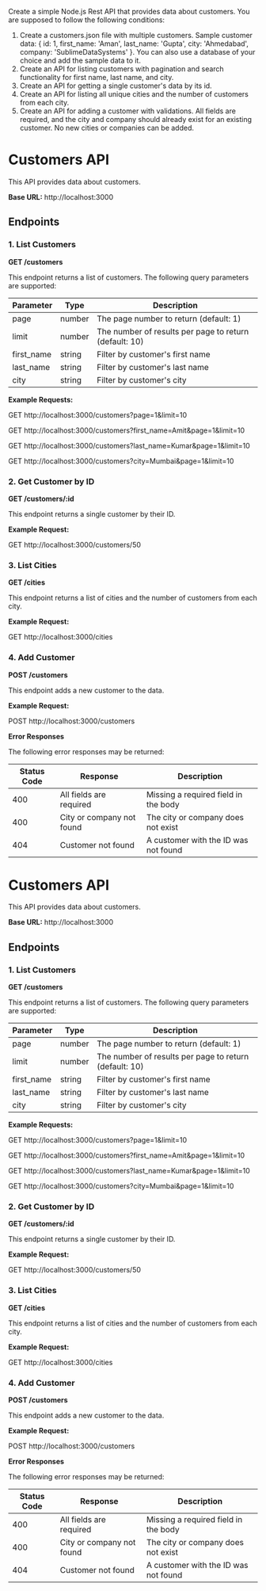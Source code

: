 Create a simple Node.js Rest API that provides data about customers. You are supposed to follow the following conditions:

1. Create a customers.json file with multiple customers. Sample customer data: { id: 1, first_name: 'Aman', last_name: 'Gupta', city: 'Ahmedabad', company: 'SublimeDataSystems' }. You can also use a database of your choice and add the sample data to it.
2. Create an API for listing customers with pagination and search functionality for first name, last name, and city.
3. Create an API for getting a single customer's data by its id.
4. Create an API for listing all unique cities and the number of customers from each city.
5. Create an API for adding a customer with validations. All fields are required, and the city and company should already exist for an existing customer. No new cities or companies can be added.

# Customers API

This API provides data about customers.

**Base URL:** http://localhost:3000

## Endpoints

### 1. List Customers

**GET /customers**

This endpoint returns a list of customers. The following query parameters are supported:

| Parameter  | Type   | Description                                            |
| ---------- | ------ | ------------------------------------------------------ |
| page       | number | The page number to return (default: 1)                 |
| limit      | number | The number of results per page to return (default: 10) |
| first_name | string | Filter by customer's first name                        |
| last_name  | string | Filter by customer's last name                         |
| city       | string | Filter by customer's city                              |

**Example Requests:**

GET http://localhost:3000/customers?page=1&limit=10

GET http://localhost:3000/customers?first_name=Amit&page=1&limit=10

GET http://localhost:3000/customers?last_name=Kumar&page=1&limit=10

GET http://localhost:3000/customers?city=Mumbai&page=1&limit=10

### 2. Get Customer by ID

**GET /customers/:id**

This endpoint returns a single customer by their ID.

**Example Request:**

GET http://localhost:3000/customers/50

### 3. List Cities

**GET /cities**

This endpoint returns a list of cities and the number of customers from each city.

**Example Request:**

GET http://localhost:3000/cities

### 4. Add Customer

**POST /customers**

This endpoint adds a new customer to the data.

**Example Request:**

POST http://localhost:3000/customers

**Error Responses**

The following error responses may be returned:

| Status Code | Response                  | Description                          |
| ----------- | ------------------------- | ------------------------------------ |
| 400         | All fields are required   | Missing a required field in the body |
| 400         | City or company not found | The city or company does not exist   |
| 404         | Customer not found        | A customer with the ID was not found |

# Customers API

This API provides data about customers.

**Base URL:** http://localhost:3000

## Endpoints

### 1. List Customers

**GET /customers**

This endpoint returns a list of customers. The following query parameters are supported:

| Parameter  | Type   | Description                                            |
| ---------- | ------ | ------------------------------------------------------ |
| page       | number | The page number to return (default: 1)                 |
| limit      | number | The number of results per page to return (default: 10) |
| first_name | string | Filter by customer's first name                        |
| last_name  | string | Filter by customer's last name                         |
| city       | string | Filter by customer's city                              |

**Example Requests:**

GET http://localhost:3000/customers?page=1&limit=10

GET http://localhost:3000/customers?first_name=Amit&page=1&limit=10

GET http://localhost:3000/customers?last_name=Kumar&page=1&limit=10

GET http://localhost:3000/customers?city=Mumbai&page=1&limit=10

### 2. Get Customer by ID

**GET /customers/:id**

This endpoint returns a single customer by their ID.

**Example Request:**

GET http://localhost:3000/customers/50

### 3. List Cities

**GET /cities**

This endpoint returns a list of cities and the number of customers from each city.

**Example Request:**

GET http://localhost:3000/cities

### 4. Add Customer

**POST /customers**

This endpoint adds a new customer to the data.

**Example Request:**

POST http://localhost:3000/customers

**Error Responses**

The following error responses may be returned:

| Status Code | Response                  | Description                          |
| ----------- | ------------------------- | ------------------------------------ |
| 400         | All fields are required   | Missing a required field in the body |
| 400         | City or company not found | The city or company does not exist   |
| 404         | Customer not found        | A customer with the ID was not found |
